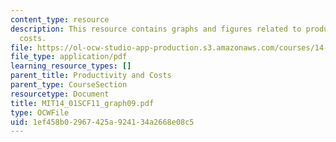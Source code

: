```yaml
---
content_type: resource
description: This resource contains graphs and figures related to productivity and
  costs.
file: https://ol-ocw-studio-app-production.s3.amazonaws.com/courses/14-01sc-principles-of-microeconomics-fall-2011/1ef458b02967425a924134a2668e08c5_MIT14_01SCF11_graph09.pdf
file_type: application/pdf
learning_resource_types: []
parent_title: Productivity and Costs
parent_type: CourseSection
resourcetype: Document
title: MIT14_01SCF11_graph09.pdf
type: OCWFile
uid: 1ef458b0-2967-425a-9241-34a2668e08c5
---
```

